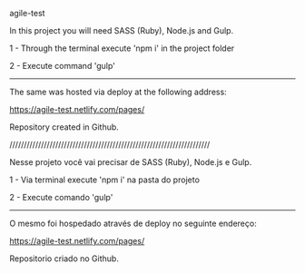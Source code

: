 agile-test

In this project you will need SASS (Ruby), Node.js and Gulp.

1 - Through the terminal execute 'npm i' in the project folder

2 - Execute command 'gulp'

------------------------------------------------

The same was hosted via deploy at the following address:

https://agile-test.netlify.com/pages/

Repository created in Github.

//////////////////////////////////////////////////////////////////////

Nesse projeto você vai precisar de SASS (Ruby), Node.js e Gulp.

1 - Via terminal execute 'npm i' na pasta do projeto

2 - Execute comando 'gulp'

------------------------------------------------

O mesmo foi hospedado através de deploy no seguinte endereço:

https://agile-test.netlify.com/pages/

Repositorio criado no Github.
